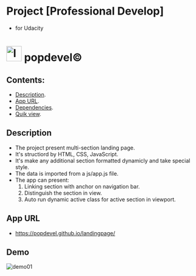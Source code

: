 # Project [Professional Develop]
- for Udacity
# <img src="https://raw.githubusercontent.com/popdevel/landingpage/0c86736d406704c471074d78f27b38fab499cb0f/images/pdyellow.svg" alt="logo" width="40px"> popdevel&copy;

## Contents:
- [Description](#description).
- [App URL](#app-url).
- [Dependencies](#dependencies).
- [Quik view](#Demo).


## Description

- The project present multi-section landing page.
- It's structiord by HTML, CSS, JavaScript.
- It's make any additional section formatted dynamicly and take special style.
- The data is imported from a js/app.js file.
- The app can present:
  1. Linking section with anchor on navigation bar.
  2. Distinguish the section in view.
  3. Auto run dynamic active class for active section in viewport.
  
## App URL

- https://popdevel.github.io/landingpage/


## Demo
![demo01](https://github.com/popdevel/landingpage/blob/master/images/demo.jpeg?raw=true) 
